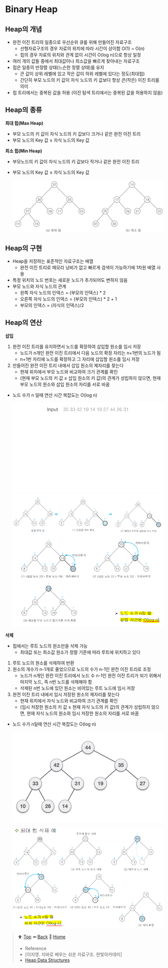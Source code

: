 # Binary Heap
## Heap의 개념
  - 완전 이진 트리의 일종으로 우선순위 큐를 위해 만들어진 자료구조
    - 선형자료구조의 경우 자료의 위치에 따라 시간이 상이함 O(1) ~ O(n)
    - 힙의 경우 자료의 위치와 관계 없이 시간이 O(log n)으로 항상 일정
  - 여러 개의 값들 중에서 최대값이나 최소값을 빠르게 찾아내는 자료구조
  - 힙은 일종의 반정렬 상태(느슨한 정렬 상태)를 유지
    - 큰 값이 상위 레벨에 있고 작은 값이 하위 레벨에 있다는 정도(최대힙)
    - 간단히 부모 노드의 키 값이 자식 노드의 키 값보다 항상 큰(작은) 이진 트리를 의미
  - 힙 트리에서는 중복된 값을 허용 (이진 탐색 트리에서는 중복된 값을 허용하지 않음)

## Heap의 종류
**최대 힙(Max Heap)**
- 부모 노드의 키 값이 자식 노드의 키 값보다 크거나 같은 완전 이진 트리
- 부모 노드의 Key 값 ≥ 자식 노드의 Key 값

**최소 힙(Min Heap)**
- 부모노드의 키 값이 자식 노드의 키 값보다 작거나 같은 완전 이진 트리
- 부모 노드의 Key 값 ≤ 자식 노드의 Key 값

  ![binaryHeap](https://github.com/Minho979/CS_Study/blob/main/contents/images/Heap.png)

## Heap의 구현
  - Heap을 저장하는 표준적인 자료구조는 배열
    - 완전 이진 트리로 메모리 낭비가 없고 빠르게 검색이 가능하기에 1차원 배열 사용
  - 특정 위치의 노드 번호는 새로운 노드가 추가되어도 변하지 않음
  - 부모 노드와 자식 노드의 관계
    - 왼쪽 자식 노드의 인덱스 = (부모의 인덱스) * 2
    - 오른쪽 자식 노드의 인덱스 = (부모의 인덱스) * 2 + 1
    - 부모의 인덱스 = (자식의 인덱스)/2
## Heap의 연산
**삽입**

1. 완전 이진 트리를 유지하면서 노드를 확장하여 삽입할 원소를 임시 저장
   - 노드가 n개인 완전 이진 트리에서 다음 노드의 확장 자리는 n+1번의 노드가 됨
   - n+1번 자리에 노드를 확장하고 그 자리에 삽입할 원소를 임시 저장
2. 만들어진 완전 이진 트리 내에서 삽입 원소의 제자리를 찾는다
   - 현재 위치에서 부모 노드와 비교하여 크기 관계를 확인
   - (현재 부모 노드의 키 값 ≥ 삽입 원소의 키 값)의 관계가 성립하지 않으면, 현재 부모 노드의 원소와 삽입 원소의 자리를 서로 바꿈
- 노드 수가 n 일때 연산 시간 복잡도는 O(log n)

    ![Max Heap_insert](https://github.com/Minho979/CS_Study/blob/main/contents/images/MaxHeap.gif)
    ![Max Heap_insert1](https://github.com/Minho979/CS_Study/blob/main/contents/images/heap_insert_case1.png)
    ![Max Heap_insert2](https://github.com/Minho979/CS_Study/blob/main/contents/images/Heap_insert_case2.png)

    
**삭제**
- 힙에서는 루트 노드의 원소만을 삭제 가능
  - 최대값 또는 최소값 원소가 정렬 기준에 따라 루트에 위치하고 있다
1. 루트 노드의 원소를 삭제하여 반환
2. 원소의 개수가 n-1개로 줄었으므로 노드의 수가 n-1인 완전 이진 트리로 조정
   - 노드가 n개인 완전 이진 트리에서 노드 수 n-1인 완전 이진 트리가 되기 위해서 마지막 노드, 즉 n번 노드를 삭제해야 함 
   - 삭제된 n번 노드에 있던 원소는 비어있는 루트 노드에 임시 저장
3. 완전 이진 트리 내에서 임시 저장된 원소의 제자리를 찾는다
   - 현재 위치에서 자식 노드와 비교하여 크기 관계를 확인
   - (임시 저장한 원소의 키 값 ≥ 현재 자식 노드의 키 값)의 관계가 성립하지 않으면, 현재 자식 노드의 원소와 임시 저장한 원소의 자리를 서로 바꿈
- 노드 수가 n일때 연산 시간 복잡도는 O(log n)
   
    ![Max Heap-del](https://github.com/Minho979/CS_Study/blob/main/contents/images/MaxHeap-Del.gif)
    
    ![Max Heap_del](https://github.com/Minho979/CS_Study/blob/main/contents/images/Heap_del.png)

> ⬆️:[Top](#Binary-Heap)
> ⬅️:[Back](https://github.com/Minho979/CS_Study/blob/main/README.md#1-data-structure)
> 💁:[Home](https://github.com/Minho979/CS_Study/blob/main/README.md)
> - Reference
> - [이지영. 지바로 배우는 쉬운 자료구조. 한빛아카데미]
> - [Heap Data Structures](https://www.tutorialspoint.com/data_structures_algorithms/heap_data_structure.htm)
